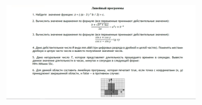 ![](https://github.com/andreiartsiomenka/introduction-to-java/blob/main/src/by/basic/unit1_Basics_of_software_code_development/line_program/line_program.png)
